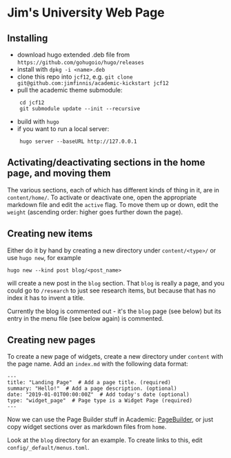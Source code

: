 # Jim's University Web Page

## Installing

* download hugo extended .deb file from
`https://github.com/gohugoio/hugo/releases`
* install with `dpkg -i <name>.deb`
* clone this repo into `jcf12`, e.g. 
`git clone git@github.com:jimfinnis/academic-kickstart jcf12`
* pull the academic theme submodule:
```
    cd jcf12
    git submodule update --init --recursive
```
* build with `hugo`
* if you want to run a local server:
```
    hugo server --baseURL http://127.0.0.1
```

## Activating/deactivating sections in the home page, and moving them
The various sections, each of which has different kinds of thing in it,
are in `content/home/`. To activate or deactivate one, open the appropriate
markdown file and edit the `active` flag. To move them up or down,
edit the `weight` (ascending order: higher goes further down the page).




## Creating new items
Either do it by hand by creating a new directory under `content/<type>/`
or use `hugo new`, for example

    hugo new --kind post blog/<post_name>
    
will create a new post in the `blog` section. That `blog` is really
a page, and you could go to `/research` to just see research items,
but because that has no index it has to invent a title.

Currently the blog is commented out - it's the `blog` page (see below)
but its entry in the menu file (see below again) is commented.

## Creating new pages
To create a new page of widgets, create a new directory under
`content` with the page name. Add an `index.md` with the following data
format:
```
---
title: "Landing Page"  # Add a page title. (required)
summary: "Hello!"  # Add a page description. (optional)
date: "2019-01-01T00:00:00Z"  # Add today's date (optional)
type: "widget_page"  # Page type is a Widget Page (required)
---
```
Now we can use the Page Builder stuff in Academic:
[PageBuilder](`https://sourcethemes.com/academic/docs/page-builder/`),
or just copy widget sections over as markdown files from `home`.

Look at the `blog` directory for an example. To create links to this, edit
`config/_default/menus.toml`.
